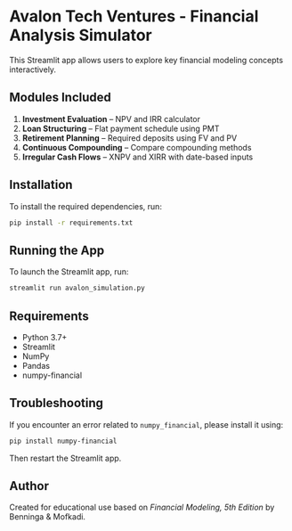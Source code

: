 
# Avalon Tech Ventures - Financial Analysis Simulator

This Streamlit app allows users to explore key financial modeling concepts interactively.

## Modules Included
1. **Investment Evaluation** – NPV and IRR calculator
2. **Loan Structuring** – Flat payment schedule using PMT
3. **Retirement Planning** – Required deposits using FV and PV
4. **Continuous Compounding** – Compare compounding methods
5. **Irregular Cash Flows** – XNPV and XIRR with date-based inputs

## Installation
To install the required dependencies, run:
```bash
pip install -r requirements.txt
```

## Running the App
To launch the Streamlit app, run:
```bash
streamlit run avalon_simulation.py
```

## Requirements
- Python 3.7+
- Streamlit
- NumPy
- Pandas
- numpy-financial

## Troubleshooting
If you encounter an error related to `numpy_financial`, please install it using:
```bash
pip install numpy-financial
```
Then restart the Streamlit app.

## Author
Created for educational use based on *Financial Modeling, 5th Edition* by Benninga & Mofkadi.
